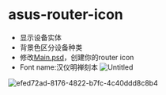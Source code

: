 # asus-router-icon
- 显示设备实体
- 背景色区分设备种类
- 修改[Main.psd](Documents/Main.psd)，创建你的router icon
- Font name:汉仪明禅刻本
![Untitled](https://user-images.githubusercontent.com/53036366/210690136-55833a9c-759c-4b67-9fc9-10fe8e86a5ad.png)

![efed72ad-8176-4822-b7fc-4c40ddd8c8b4](https://user-images.githubusercontent.com/53036366/210687081-3010b234-2a0d-4fcb-82c5-2f4a71af37ba.png)
